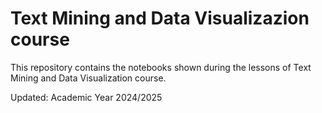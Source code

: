 # Text Mining and Data Visualizazion course
This repository contains the notebooks shown during the lessons of Text Mining and Data Visualization course.

Updated: Academic Year 2024/2025
